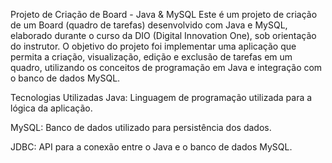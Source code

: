 Projeto de Criação de Board - Java & MySQL
Este é um projeto de criação de um Board (quadro de tarefas) desenvolvido com Java e MySQL, elaborado durante o curso da DIO (Digital Innovation One), sob orientação do instrutor. O objetivo do projeto foi implementar uma aplicação que permita a criação, visualização, edição e exclusão de tarefas em um quadro, utilizando os conceitos de programação em Java e integração com o banco de dados MySQL.

Tecnologias Utilizadas
Java: Linguagem de programação utilizada para a lógica da aplicação.

MySQL: Banco de dados utilizado para persistência dos dados.

JDBC: API para a conexão entre o Java e o banco de dados MySQL.
